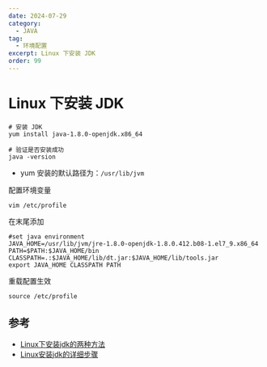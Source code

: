 ```yaml
---
date: 2024-07-29
category:
  - JAVA
tag:
  - 环境配置
excerpt: Linux 下安装 JDK
order: 99
---
```


# Linux 下安装 JDK

```shell
# 安装 JDK
yum install java-1.8.0-openjdk.x86_64

# 验证是否安装成功
java -version
```

- yum 安装的默认路径为：`/usr/lib/jvm`

配置环境变量

```shell
vim /etc/profile
```

在末尾添加

```shell
#set java environment
JAVA_HOME=/usr/lib/jvm/jre-1.8.0-openjdk-1.8.0.412.b08-1.el7_9.x86_64
PATH=$PATH:$JAVA_HOME/bin
CLASSPATH=.:$JAVA_HOME/lib/dt.jar:$JAVA_HOME/lib/tools.jar
export JAVA_HOME CLASSPATH PATH
```

重载配置生效

```shell
source /etc/profile
```

## 参考

- [Linux下安装jdk的两种方法](https://www.cnblogs.com/Dr-wei/p/13339957.html)
- [Linux安装jdk的详细步骤](https://blog.csdn.net/qq_41694906/article/details/126372085)
